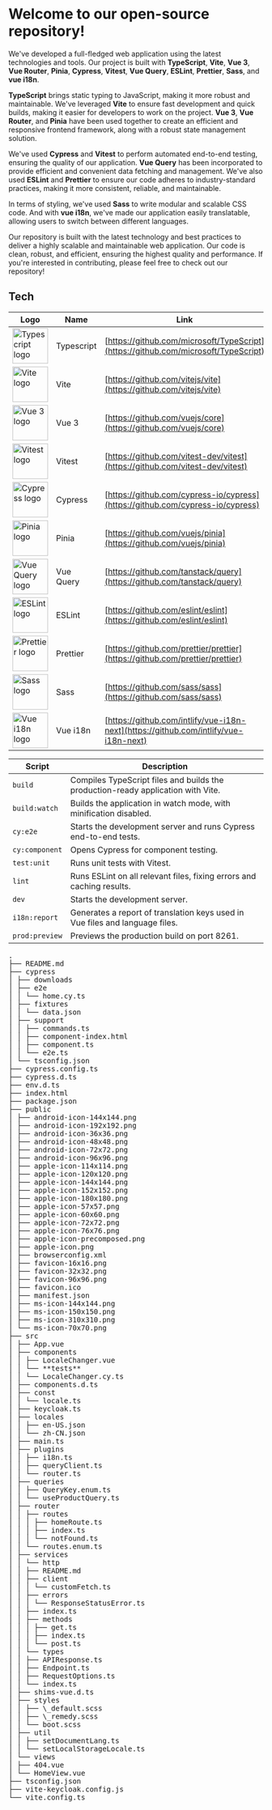 # Welcome to our open-source repository!

We've developed a full-fledged web application using the latest technologies and tools. Our project is built with **TypeScript**, **Vite**, **Vue 3**, **Vue Router**, **Pinia**, **Cypress**, **Vitest**, **Vue Query**, **ESLint**, **Prettier**, **Sass**, and **vue i18n**.

**TypeScript** brings static typing to JavaScript, making it more robust and maintainable. We've leveraged **Vite** to ensure fast development and quick builds, making it easier for developers to work on the project. **Vue 3**, **Vue Router**, and **Pinia** have been used together to create an efficient and responsive frontend framework, along with a robust state management solution.

We've used **Cypress** and **Vitest** to perform automated end-to-end testing, ensuring the quality of our application. **Vue Query** has been incorporated to provide efficient and convenient data fetching and management. We've also used **ESLint** and **Prettier** to ensure our code adheres to industry-standard practices, making it more consistent, reliable, and maintainable.

In terms of styling, we've used **Sass** to write modular and scalable CSS code. And with **vue i18n**, we've made our application easily translatable, allowing users to switch between different languages.

Our repository is built with the latest technology and best practices to deliver a highly scalable and maintainable web application. Our code is clean, robust, and efficient, ensuring the highest quality and performance. If you're interested in contributing, please feel free to check out our repository!

## Tech

| Logo                                                                                                                       | Name       | Link                                                                                 |
| -------------------------------------------------------------------------------------------------------------------------- | ---------- | ------------------------------------------------------------------------------------ |
| <img height="70" src="https://upload.wikimedia.org/wikipedia/commons/4/4c/Typescript_logo_2020.svg" alt="Typescript logo"> | Typescript | [https://github.com/microsoft/TypeScript](https://github.com/microsoft/TypeScript)   |
| <img height="70" src="https://vitejs.dev/logo.svg" alt="Vite logo">                                                        | Vite       | [https://github.com/vitejs/vite](https://github.com/vitejs/vite)                     |
| <img height="70" src="https://upload.wikimedia.org/wikipedia/commons/9/95/Vue.js_Logo_2.svg" alt="Vue 3 logo">             | Vue 3      | [https://github.com/vuejs/core](https://github.com/vuejs/core)                       |
| <img height="70" src="https://vitest.dev/logo.svg" alt="Vitest logo">                                                      | Vitest     | [https://github.com/vitest-dev/vitest](https://github.com/vitest-dev/vitest)         |
| <img height="70" src="https://www.cypress.io/images/layouts/navbar-brand.svg" alt="Cypress logo">                          | Cypress    | [https://github.com/cypress-io/cypress](https://github.com/cypress-io/cypress)       |
| <img height="70" src="https://pinia.vuejs.org/logo.svg" alt="Pinia logo">                                                  | Pinia      | [https://github.com/vuejs/pinia](https://github.com/vuejs/pinia)                     |
| <img height="70" src="https://vue-query.vercel.app/vue-query.svg" alt="Vue Query logo">                                    | Vue Query  | [https://github.com/tanstack/query](https://github.com/tanstack/query)               |
| <img height="70" src="https://upload.wikimedia.org/wikipedia/commons/e/e3/ESLint_logo.svg" alt="ESLint logo">              | ESLint     | [https://github.com/eslint/eslint](https://github.com/eslint/eslint)                 |
| <img height="70" src="https://prettier.io/icon.png" alt="Prettier logo">                                                   | Prettier   | [https://github.com/prettier/prettier](https://github.com/prettier/prettier)         |
| <img height="70" src="https://sass-lang.com/assets/img/logos/logo-b6e1ef6e.svg" alt="Sass logo">                           | Sass       | [https://github.com/sass/sass](https://github.com/sass/sass)                         |
| <img height="70" src="https://vue-i18n.intlify.dev/vue-i18n-logo.png" alt="Vue i18n logo">                                 | Vue i18n   | [https://github.com/intlify/vue-i18n-next](https://github.com/intlify/vue-i18n-next) |

| Script         | Description                                                                      |
| -------------- | -------------------------------------------------------------------------------- |
| `build`        | Compiles TypeScript files and builds the production-ready application with Vite. |
| `build:watch`  | Builds the application in watch mode, with minification disabled.                |
| `cy:e2e`       | Starts the development server and runs Cypress end-to-end tests.                 |
| `cy:component` | Opens Cypress for component testing.                                             |
| `test:unit`    | Runs unit tests with Vitest.                                                     |
| `lint`         | Runs ESLint on all relevant files, fixing errors and caching results.            |
| `dev`          | Starts the development server.                                                   |
| `i18n:report`  | Generates a report of translation keys used in Vue files and language files.     |
| `prod:preview` | Previews the production build on port 8261.                                      |

<pre>
.
├── README.md
├── cypress
│ ├── downloads
│ ├── e2e
│ │ └── home.cy.ts
│ ├── fixtures
│ │ └── data.json
│ ├── support
│ │ ├── commands.ts
│ │ ├── component-index.html
│ │ ├── component.ts
│ │ └── e2e.ts
│ └── tsconfig.json
├── cypress.config.ts
├── cypress.d.ts
├── env.d.ts
├── index.html
├── package.json
├── public
│ ├── android-icon-144x144.png
│ ├── android-icon-192x192.png
│ ├── android-icon-36x36.png
│ ├── android-icon-48x48.png
│ ├── android-icon-72x72.png
│ ├── android-icon-96x96.png
│ ├── apple-icon-114x114.png
│ ├── apple-icon-120x120.png
│ ├── apple-icon-144x144.png
│ ├── apple-icon-152x152.png
│ ├── apple-icon-180x180.png
│ ├── apple-icon-57x57.png
│ ├── apple-icon-60x60.png
│ ├── apple-icon-72x72.png
│ ├── apple-icon-76x76.png
│ ├── apple-icon-precomposed.png
│ ├── apple-icon.png
│ ├── browserconfig.xml
│ ├── favicon-16x16.png
│ ├── favicon-32x32.png
│ ├── favicon-96x96.png
│ ├── favicon.ico
│ ├── manifest.json
│ ├── ms-icon-144x144.png
│ ├── ms-icon-150x150.png
│ ├── ms-icon-310x310.png
│ └── ms-icon-70x70.png
├── src
│ ├── App.vue
│ ├── components
│ │ ├── LocaleChanger.vue
│ │ └── **tests**
│ │ └── LocaleChanger.cy.ts
│ ├── components.d.ts
│ ├── const
│ │ └── locale.ts
│ ├── keycloak.ts
│ ├── locales
│ │ ├── en-US.json
│ │ └── zh-CN.json
│ ├── main.ts
│ ├── plugins
│ │ ├── i18n.ts
│ │ ├── queryClient.ts
│ │ └── router.ts
│ ├── queries
│ │ ├── QueryKey.enum.ts
│ │ └── useProductQuery.ts
│ ├── router
│ │ ├── routes
│ │ │ ├── homeRoute.ts
│ │ │ ├── index.ts
│ │ │ └── notFound.ts
│ │ └── routes.enum.ts
│ ├── services
│ │ └── http
│ │ ├── README.md
│ │ ├── client
│ │ │ └── customFetch.ts
│ │ ├── errors
│ │ │ └── ResponseStatusError.ts
│ │ ├── index.ts
│ │ ├── methods
│ │ │ ├── get.ts
│ │ │ ├── index.ts
│ │ │ └── post.ts
│ │ └── types
│ │ ├── APIResponse.ts
│ │ ├── Endpoint.ts
│ │ ├── RequestOptions.ts
│ │ └── index.ts
│ ├── shims-vue.d.ts
│ ├── styles
│ │ ├── \_default.scss
│ │ ├── \_remedy.scss
│ │ └── boot.scss
│ ├── util
│ │ ├── setDocumentLang.ts
│ │ └── setLocalStorageLocale.ts
│ └── views
│ ├── 404.vue
│ └── HomeView.vue
├── tsconfig.json
├── vite-keycloak.config.js
└── vite.config.ts
</pre>
